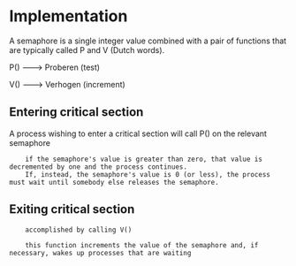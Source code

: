 Implementation
==============
A semaphore is a single integer value combined with a pair of functions that are typically called P and V (Dutch words).

P() ---> Proberen  (test)

V() ---> Verhogen  (increment)

Entering critical section
---------------------------
A process wishing to enter a critical section will call P() on the relevant semaphore

        if the semaphore's value is greater than zero, that value is decremented by one and the process continues. 
        If, instead, the semaphore's value is 0 (or less), the process must wait until somebody else releases the semaphore.

Exiting critical section
-------------------------

        accomplished by calling V()

        this function increments the value of the semaphore and, if necessary, wakes up processes that are waiting


